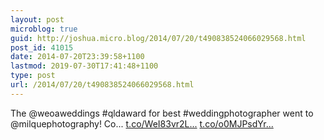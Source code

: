 ```yaml
---
layout: post
microblog: true
guid: http://joshua.micro.blog/2014/07/20/t490838524066029568.html
post_id: 41015
date: 2014-07-20T23:39:58+1100
lastmod: 2019-07-30T17:41:48+1100
type: post
url: /2014/07/20/t490838524066029568.html
---
```

The @weoaweddings #qldaward for best #weddingphotographer went to @milquephotography! Co... [t.co/WeI83vr2L...](http://t.co/WeI83vr2Le) [t.co/o0MJPsdYr...](http://t.co/o0MJPsdYrN)

